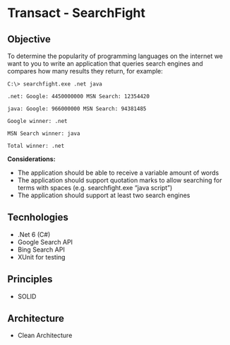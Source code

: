 # Transact  - SearchFight

## Objective
To determine the popularity of programming languages on the internet we want to you to write an application that queries search engines and compares how many results they return, for example:


    C:\> searchfight.exe .net java

    .net: Google: 4450000000 MSN Search: 12354420

    java: Google: 966000000 MSN Search: 94381485

    Google winner: .net

    MSN Search winner: java

    Total winner: .net
    
**Considerations:**
- The application should be able to receive a variable amount of words
- The application should support quotation marks to allow searching for terms with spaces (e.g. searchfight.exe “java script”)
- The application should support at least two search engines

## Tecnhologies
- .Net 6 (C#)
- Google Search API
- Bing Search API
- XUnit for testing

## Principles 
- SOLID

## Architecture
- Clean Architecture
